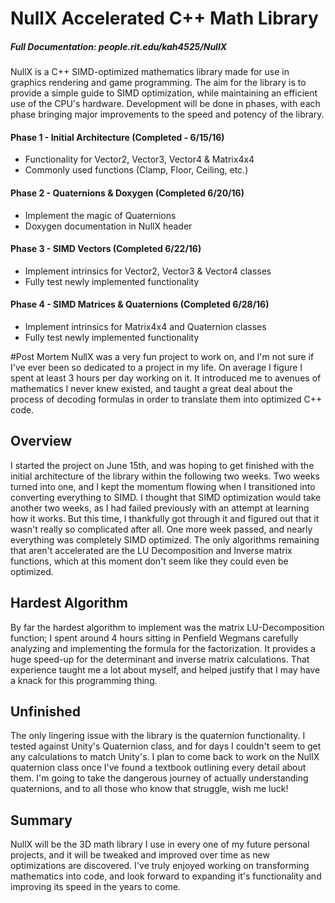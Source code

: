 # NullX Accelerated C++ Math Library
##### Full Documentation: people.rit.edu/kah4525/NullX
NullX is a C++ SIMD-optimized mathematics library made for use in graphics rendering and game programming.
The aim for the library is to provide a simple guide to SIMD optimization, while maintaining an efficient use of the 
CPU's hardware. Development will be done in phases, with each phase bringing major improvements to the speed and 
potency of the library.

#### Phase 1 - Initial Architecture (Completed - 6/15/16)
- Functionality for Vector2, Vector3, Vector4 & Matrix4x4
- Commonly used functions (Clamp, Floor, Ceiling, etc.)

#### Phase 2 - Quaternions & Doxygen (Completed 6/20/16)
- Implement the magic of Quaternions
- Doxygen documentation in NullX header

#### Phase 3 - SIMD Vectors (Completed 6/22/16)
- Implement intrinsics for Vector2, Vector3 & Vector4 classes
- Fully test newly implemented functionality

#### Phase 4 - SIMD Matrices & Quaternions (Completed 6/28/16)
- Implement intrinsics for Matrix4x4 and Quaternion classes
- Fully test newly implemented functionality


#Post Mortem
NullX was a very fun project to work on, and I'm not sure if I've ever been so dedicated to a project in my life.  On average I figure I spent at least 3 hours per day working on it.  It introduced me to avenues of mathematics I never knew existed, and taught a great deal about the process of decoding formulas in order to translate them into optimized C++ code.  

## Overview
I started the project on June 15th, and was hoping to get finished with the initial architecture of the library within the following two weeks.  Two weeks turned into one, and I kept the momentum flowing when I transitioned into converting everything to SIMD.  I thought that SIMD optimization would take another two weeks, as I had failed previously with an attempt at learning how it works.  But this time, I thankfully got through it and figured out that it wasn't really so complicated after all.  One more week passed, and nearly everything was completely SIMD optimized.  The only algorithms remaining that aren't accelerated are the LU Decomposition and Inverse matrix functions, which at this moment don't seem like they could even be optimized.

## Hardest Algorithm
By far the hardest algorithm to implement was the matrix LU-Decomposition function; I spent around 4 hours sitting in Penfield Wegmans carefully analyzing and implementing the formula for the factorization.  It provides a huge speed-up for the determinant and inverse matrix calculations.  That experience taught me a lot about myself, and helped justify that I may have a knack for this programming thing.

## Unfinished
The only lingering issue with the library is the quaternion functionality.  I tested against Unity's Quaternion class, and for days I couldn't seem to get any calculations to match Unity's.  I plan to come back to work on the NullX quaternion class once I've found a textbook outlining every detail about them.  I'm going to take the dangerous journey of actually understanding quaternions, and to all those who know that struggle, wish me luck!

## Summary
NullX will be the 3D math library I use in every one of my future personal projects, and it will be tweaked and improved over time as new optimizations are discovered.  I've truly enjoyed working on transforming mathematics into code, and look forward to expanding it's functionality and improving its speed in the years to come.
